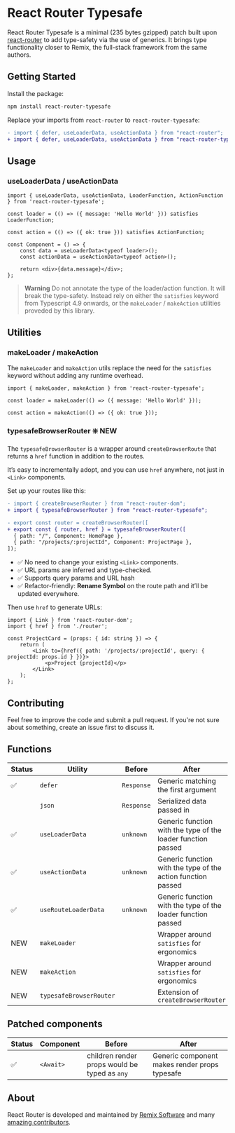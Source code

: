 # React Router Typesafe

React Router Typesafe is a minimal (235 bytes gzipped) patch built upon [react-router](https://github.com/remix-run/react-router) to add type-safety via the use of generics. It brings type functionality closer to Remix, the full-stack framework from the same authors.

## Getting Started

Install the package:

```bash
npm install react-router-typesafe
```

Replace your imports from `react-router` to `react-router-typesafe`:

```diff
- import { defer, useLoaderData, useActionData } from "react-router";
+ import { defer, useLoaderData, useActionData } from "react-router-typesafe";
```

## Usage

### useLoaderData / useActionData

```tsx
import { useLoaderData, useActionData, LoaderFunction, ActionFunction } from 'react-router-typesafe';

const loader = (() => ({ message: 'Hello World' })) satisfies LoaderFunction;

const action = (() => ({ ok: true })) satisfies ActionFunction;

const Component = () => {
	const data = useLoaderData<typeof loader>();
	const actionData = useActionData<typeof action>();

	return <div>{data.message}</div>;
};
```

> **Warning**
> Do not annotate the type of the loader/action function. It will break the type-safety. Instead rely on either the `satisfies` keyword from Typescript 4.9 onwards, or the `makeLoader` / `makeAction` utilities proveded by this library.

## Utilities

### makeLoader / makeAction

The `makeLoader` and `makeAction` utils replace the need for the `satisfies` keyword without adding any runtime overhead.

```tsx
import { makeLoader, makeAction } from 'react-router-typesafe';

const loader = makeLoader(() => ({ message: 'Hello World' }));

const action = makeAction(() => ({ ok: true }));
```

### typesafeBrowserRouter ❇️ NEW

The `typesafeBrowserRouter` is a wrapper around `createBrowserRoute` that returns a `href` function in addition to the routes.

It’s easy to incrementally adopt, and you can use `href` anywhere, not just in `<Link>` components.

Set up your routes like this:

```diff
- import { createBrowserRouter } from "react-router-dom";
+ import { typesafeBrowserRouter } from "react-router-typesafe";

- export const router = createBrowserRouter([
+ export const { router, href } = typesafeBrowserRouter([
  { path: "/", Component: HomePage },
  { path: "/projects/:projectId", Component: ProjectPage },
]);
```

- ✅ No need to change your existing `<Link>` components.
- ✅ URL params are inferred and type-checked.
- ✅ Supports query params and URL hash
- ✅ Refactor-friendly: **Rename Symbol** on the route path and it’ll be updated everywhere.

Then use `href` to generate URLs:

```tsx
import { Link } from 'react-router-dom';
import { href } from './router';

const ProjectCard = (props: { id: string }) => {
	return (
		<Link to={href({ path: '/projects/:projectId', query: { projectId: props.id } })}>
			<p>Project {projectId}</p>
		</Link>
	);
};
```

## Contributing

Feel free to improve the code and submit a pull request. If you're not sure about something, create an issue first to discuss it.

## Functions

| Status | Utility                 | Before     | After                                                        |
| ------ | ----------------------- | ---------- | ------------------------------------------------------------ |
| ✅     | `defer`                 | `Response` | Generic matching the first argument                          |
|        | `json`                  | `Response` | Serialized data passed in                                    |
| ✅     | `useLoaderData`         | `unknown`  | Generic function with the type of the loader function passed |
| ✅     | `useActionData`         | `unknown`  | Generic function with the type of the action function passed |
| ✅     | `useRouteLoaderData`    | `unknown`  | Generic function with the type of the loader function passed |
| NEW    | `makeLoader`            |            | Wrapper around `satisfies` for ergonomics                    |
| NEW    | `makeAction`            |            | Wrapper around `satisfies` for ergonomics                    |
| NEW    | `typesafeBrowserRouter` |            | Extension of `createBrowserRouter`                           |

## Patched components

| Status | Component | Before                                        | After                                         |
| ------ | --------- | --------------------------------------------- | --------------------------------------------- |
| ✅     | `<Await>` | children render props would be typed as `any` | Generic component makes render props typesafe |

## About

React Router is developed and maintained by [Remix Software](https://remix.run) and many [amazing contributors](https://github.com/remix-run/react-router/graphs/contributors).
